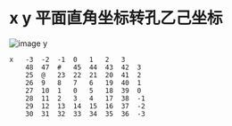 
# x y 平面直角坐标转孔乙己坐标
![image](https://user-images.githubusercontent.com/86919167/178985418-7183b94c-e733-4254-8cf1-1fbf99fe8e28.png)
								y		
											
	x	-3	-2	-1	0	1	2	3			
		48	47	#	45	44	43	42	3		
		25	@	23	22	21	20	41	2		
		26	9	8	7	6	19	40	1		
		27	10	1	0	5	18	39	0		
		28	11	2	3	4	17	38	-1		
		29	12	13	14	15	16	37	-2		
		30	31	32	33	34	35	36	-3		
	
